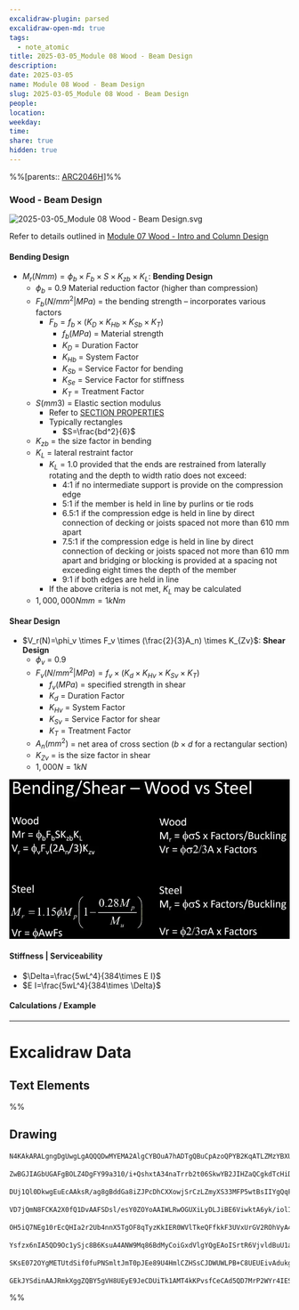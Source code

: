 ```yaml
---
excalidraw-plugin: parsed
excalidraw-open-md: true
tags:
  - note_atomic
title: 2025-03-05_Module 08 Wood - Beam Design
description: 
date: 2025-03-05
name: Module 08 Wood - Beam Design
slug: 2025-03-05_Module 08 Wood - Beam Design
people: 
location: 
weekday: 
time: 
share: true
hidden: true
---
```

%%[parents:: [ARC2046H](../../../../../Courses/2025/ARC2046H/ARC2046H-Structures_2.md)]%%
### Wood - Beam Design

![2025-03-05_Module 08 Wood - Beam Design.svg](Periodic%20Notes/Atomic/2025/2025-03-05_Module%2008%20Wood%20-%20Beam%20Design/2025-03-05_Module%2008%20Wood%20-%20Beam%20Design.svg)

Refer to details outlined in [Module 07 Wood - Intro and Column Design](../../2025-02/2025-02-26_Module%2007%20Wood%20-%20Intro%20and%20Column%20Design/index.md#Module%2007%20Wood%20-%20Intro%20and%20Column%20Design)
#### Bending Design

- $M_{r}(Nmm)=\phi_b \times F_b \times S \times K_{zb} \times K_L$: **Bending Design**
	- $\phi_b$ = 0.9 Material reduction factor (higher than compression)
	- $F_b(N/mm^2|MPa)$ = the bending strength – incorporates various factors
		- $F_b = f_b \times (K_D \times K_{Hb} \times K_{Sb} \times K_T)$
			- $f_b (MPa)$ = Material strength
			- $K_D$ = Duration Factor
			- $K_{Hb}$ = System Factor
			- $K_{Sb}$ = Service Factor for bending
			- $K_{Se}$ = Service Factor for stiffness
			- $K_T$ = Treatment Factor
	- $S(mm3)$ = Elastic section modulus
		- Refer to [SECTION PROPERTIES](../../../../../Courses/2025/ARC2046H/Attachments/ARC2046H/SECTION%20PROPERTIES.pdf)
		- Typically rectangles
			- $S=\frac{bd^2}{6}$
	- $K_{zb}$ = the size factor in bending
	- $K_L$ = lateral restraint factor
		- $K_L$ = 1.0 provided that the ends are restrained from laterally rotating and the depth to width ratio does not exceed:
			- 4:1 if no intermediate support is provide on the compression edge
			- 5:1 if the member is held in line by purlins or tie rods
			- 6.5:1 if the compression edge is held in line by direct connection of decking or joists spaced not more than 610 mm apart
			- 7.5:1 if the compression edge is held in line by direct connection of decking or joists spaced not more than 610 mm apart and bridging or blocking is provided at a spacing not exceeding eight times the depth of the member
			- 9:1 if both edges are held in line
		- If the above criteria is not met, $K_L$ may be calculated
	- $1,000,000 Nmm = 1 kNm$

#### Shear Design

- $V_r(N)=\phi_v \times F_v \times (\frac{2}{3}A_n) \times K_{Zv}$: **Shear Design**
	- $\phi_v$ = 0.9 
	- $F_v(N/mm^2|MPa)=f_v \times (K_d \times K_{Hv} \times K_{Sv} \times K_T)$
		- $f_v(MPa)$ = specified strength in shear  
		- $K_d$ = Duration Factor
		- $K_{Hv}$ = System Factor
		- $K_{Sv}$ = Service Factor for shear
		- $K_T$ = Treatment Factor
	- $A_n(mm^2)$ = net area of cross section ($b \times d$ for a rectangular section)
	- $K_{Zv}$ = is the size factor in shear
	- $1,000N=1kN$

![640x364](./Attachments/2025-03-05_Module%2008%20Wood%20-%20Beam%20Design/image.webp)

#### Stiffness | Serviceability

- $\Delta=\frac{5wL^4}{384\times E I}$
- $E I=\frac{5wL^4}{384\times \Delta}$

#### Calculations / Example


---

# Excalidraw Data

## Text Elements
%%
## Drawing
```compressed-json
N4KAkARALgngDgUwgLgAQQQDwMYEMA2AlgCYBOuA7hADTgQBuCpAzoQPYB2KqATLZMzYBXUtiRoIACyhQ4zZAHoFAc0JRJQgEYA6bGwC2CgF7N6hbEcK4OCtptbErHALRY8RMpWdx8Q1TdIEfARcZgRmBShcZQUebQA2bQAOGjoghH0EDihmbgBtcDBQMBKIEm4IAHlneIBFSoBHAGsGgGEAVQaAKwARdopNAGZamDYYVJLIWEQK3FJSNip+Usxu

ZwBGJIAGbUGAFgBOLZ4DgFY99a310/i+QshxtA34naTrrb2t06SkwYB2JIHZaQCgkdTcHiDQYJA57H6nHinQZHW6nYFSBCEZTSbgHRJ/eJ7HhJHik+I3RHo6zKYLcLbo5hQBZNBCtNj4NikCoAYnWCD5fImpU0uGwTWUCyEHGIbI5XIkTOszDgcyyUCFkAAZoR8PgAMqwWkSQQeDUQRnMhAAdTBkghDKZbBZBpgRvQJvK6Ml2I44VyaHp9wgbBV2

DUj1Ql0DkwgEuEcAAksR/ag8gBddGa8iZJPcDhCXXowjSrCzLZmyXS33MFP5wtBsIIYgQqF7eLrSHrdGMFjsLhoE7dpisTgAOU4Ym4f2Rg1Jg3WQKDhGYPXSUCb3CZQgQ6M0wmlAFFgplsrWC/h0UI4MRcOvm2h1tO24N4Qdrnt0UQOE08+fP2wxQ3NBNQIMJ0TgNhixyfJ7jAApJhKaMEK2WCM1g+CEMhaF4lheFEWRLZUWBEo8W0AkiRJMkKVO

VD7jQmN8FCKA2X0fQ1DvAAFSDsl/esY0ZOYoAAIWLRwOGUXiLyDLJiBE6ViwktA6yk/iolIKAAEF5kWSQQnvVBlPRGStIWChdNwfSIDmUyzSCPcKCA1AQPwMJCgAX2WYpSnKCQDySABpehSEGABxAAtJIABUwogzUtmwABNVp6AS/yzWmcR0ECbAonE2l0VWJ4eC+bQjlhc59lOP4tnnO4YwjZxZwOGF2z+NseGuEkavRUFiHBNBBiubQeD2ac/n

OH5iQ7NEg10rEcQHIa2r2Ub4nnX5TgOF8qTyzKkIER0WVlTkeQFfkkF3UVxUrGV2ROhVyA4ZVVR4zMdX1Q1MvNdlPQbQ7rVte0/stF03W+00vWEH0/TpdEQ1FcNuCjdE4yvJMU3TTNswQXMlL/JcS0K9BcHWCt92Iaszz40pG309ZrjxS5ARmmMexHfteCSIdezHCdMuKl5TmOGquyXFc10crcdyDPcpWII8MjVKmVNKK8bzvJGnzWn4kj2QY1s/

Ysfzx6nIA5QD9Oc1ySjc8B6KsuA4ANW9Mq86BdMyCoiGxdVlgYQgEAoISrtR6VjvldBuU1aOY6FCBsBEQJsgTdd9ANS1w9O87BT9hP5jVFOMmDsVQ9uuUKkVJ6VST33CnjxOC9TgAxd7Qa+j1m1zhvk9T9OnQBvq7QHLv857jI++dT6Kg7uO85rwv9AAJShyRKdhuu58bjJKlDRGHy2JD69HqAF6bzgoCb3A2PwCMuY37uT+b8+9UIIx+cPzex/0

SKsE072OYgMETUtdSif0fuPNSmltJmT0pJEe89U4HmlCZHSsCJDWUWLPB+C8UEUEivAdukg5hwDjswbACxdQAA1uCEiSNoQi1V1jxBeNcIidcyEUPwAlGhj5kja0GjcQkhE6qQCMGwAw3AvKQHoAQbcSN3LwK3kvcma9jRENICQv2EoSAvzfhCQ+2jiAGgQCQtALNICGIALJsGIAgJBuBNDBEtqBaWpRDGZzQFIiAQl2SWVIMoEUAAKDqfxqC8Ef

GEkJYSdinAAJRmkXggZQBY5gVH8UEyE9JeCDUiTk1AMT4kKPvsfCeCAd5QD7MrP2WYr4IESSWUgClJHSQ4A4pxm5SDbnRNgIgpjUBS3RK0z2aABlBmEFAL8mUpZFNKHYLoCAcrMD1K0uA1jbH2McY5K2rjICigqYwSK4j8DNJjBlae6Qcp9jNAnRkBh8EzBNirM2AEWTOJcjss2TENKXIOUcyS7lwAeToNqYIKZgC2zckAA=
```
%%